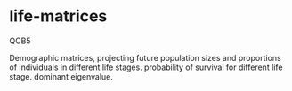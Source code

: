 # life-matrices
QCB5

Demographic matrices, projecting future population sizes and proportions of individuals in different life stages. probability of survival for different life stage. dominant eigenvalue.

